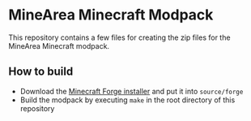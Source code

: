 # MineArea Minecraft Modpack

This repository contains a few files for creating the zip files for the MineArea Minecraft modpack.

## How to build

* Download the [Minecraft Forge installer](https://files.minecraftforge.net) and put it into `source/forge`
* Build the modpack by executing `make` in the root directory of this repository